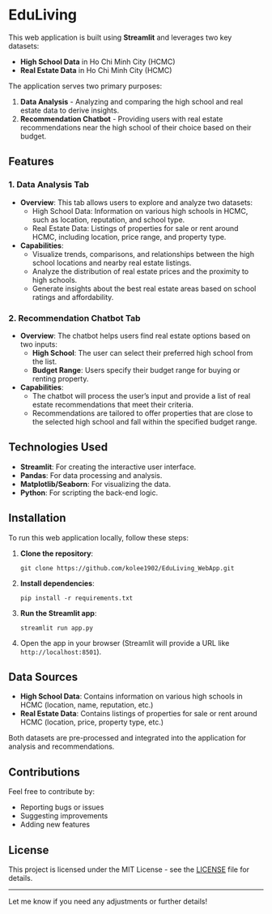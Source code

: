 # EduLiving

This web application is built using **Streamlit** and leverages two key datasets:
- **High School Data** in Ho Chi Minh City (HCMC)
- **Real Estate Data** in Ho Chi Minh City (HCMC)

The application serves two primary purposes:
1. **Data Analysis** - Analyzing and comparing the high school and real estate data to derive insights.
2. **Recommendation Chatbot** - Providing users with real estate recommendations near the high school of their choice based on their budget.

## Features

### 1. **Data Analysis Tab**
   - **Overview**: This tab allows users to explore and analyze two datasets:
     - High School Data: Information on various high schools in HCMC, such as location, reputation, and school type.
     - Real Estate Data: Listings of properties for sale or rent around HCMC, including location, price range, and property type.
   - **Capabilities**:
     - Visualize trends, comparisons, and relationships between the high school locations and nearby real estate listings.
     - Analyze the distribution of real estate prices and the proximity to high schools.
     - Generate insights about the best real estate areas based on school ratings and affordability.

### 2. **Recommendation Chatbot Tab**
   - **Overview**: The chatbot helps users find real estate options based on two inputs:
     - **High School**: The user can select their preferred high school from the list.
     - **Budget Range**: Users specify their budget range for buying or renting property.
   - **Capabilities**:
     - The chatbot will process the user’s input and provide a list of real estate recommendations that meet their criteria.
     - Recommendations are tailored to offer properties that are close to the selected high school and fall within the specified budget range.

## Technologies Used
- **Streamlit**: For creating the interactive user interface.
- **Pandas**: For data processing and analysis.
- **Matplotlib/Seaborn**: For visualizing the data.
- **Python**: For scripting the back-end logic.

## Installation

To run this web application locally, follow these steps:

1. **Clone the repository**:
   ```
   git clone https://github.com/kolee1902/EduLiving_WebApp.git
   ```

2. **Install dependencies**:
   ```
   pip install -r requirements.txt
   ```

3. **Run the Streamlit app**:
   ```
   streamlit run app.py
   ```

4. Open the app in your browser (Streamlit will provide a URL like `http://localhost:8501`).

## Data Sources
- **High School Data**: Contains information on various high schools in HCMC (location, name, reputation, etc.)
- **Real Estate Data**: Contains listings of properties for sale or rent around HCMC (location, price, property type, etc.)

Both datasets are pre-processed and integrated into the application for analysis and recommendations.

## Contributions

Feel free to contribute by:
- Reporting bugs or issues
- Suggesting improvements
- Adding new features

## License

This project is licensed under the MIT License - see the [LICENSE](LICENSE) file for details.

---

Let me know if you need any adjustments or further details!
